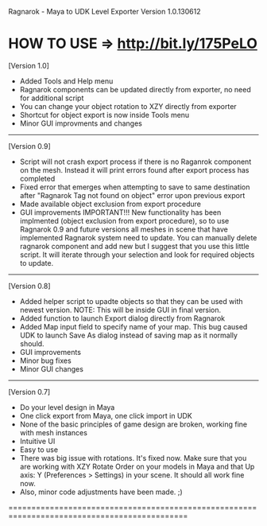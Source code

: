 Ragnarok - Maya to UDK Level Exporter
Version 1.0.130612
 
 HOW TO USE => http://bit.ly/175PeLO
===========================================================================================
[Version 1.0]
+ Added Tools and Help menu
+ Ragnarok components can be updated directly from exporter, no need for additional script
+ You can change your object rotation to XZY directly from exporter
+ Shortcut for object export is now inside Tools menu
+ Minor GUI improvments and changes

--------------------------------------------------------------------------------------------
[Version 0.9]
+ Script will not crash export process if there is no Raganrok component on the mesh. Instead it will print errors found after export process has completed
+ Fixed error that emerges when attempting to save to same destination after "Ragnarok Tag not found on object" error upon previous export
+ Made available object exclusion from export procedure
+ GUI improvements
IMPORTANT!!!
New functionality has been implmented (object exclusion from export procedure), so to use Ragnarok 0.9 and future versions all meshes in scene that have implemented Ragnarok system need to update. You can manually delete ragnarok component and add new but I suggest that you use this little script. It will iterate through your selection and look for required objects to update.

--------------------------------------------------------------------------------------------
[Version 0.8]
+ Added helper script to upadte objects so that they can be used with newest version. NOTE: This will be inside GUI in final version.
+ Added function to launch Export dialog directly from Ragnarok
+ Added Map input field to specify name of your map. This bug caused UDK to launch Save As dialog instead of saving map as it normally should.
+ GUI improvements 
+ Minor bug fixes
+ Minor GUI changes

--------------------------------------------------------------------------------------------
[Version 0.7]
+ Do your level design in Maya
+ One click export from Maya, one click import in UDK
+ None of the basic principles of game design are broken, working fine with mesh instances
+ Intuitive UI
+ Easy to use
+ There was big issue with rotations. It's fixed now. Make sure that you are working with XZY Rotate Order on your models in Maya and that Up axis: Y (Preferences > Settings) in your scene. It should all work fine now.
+ Also, minor code adjustments have been made. ;)

=============================================================================================
